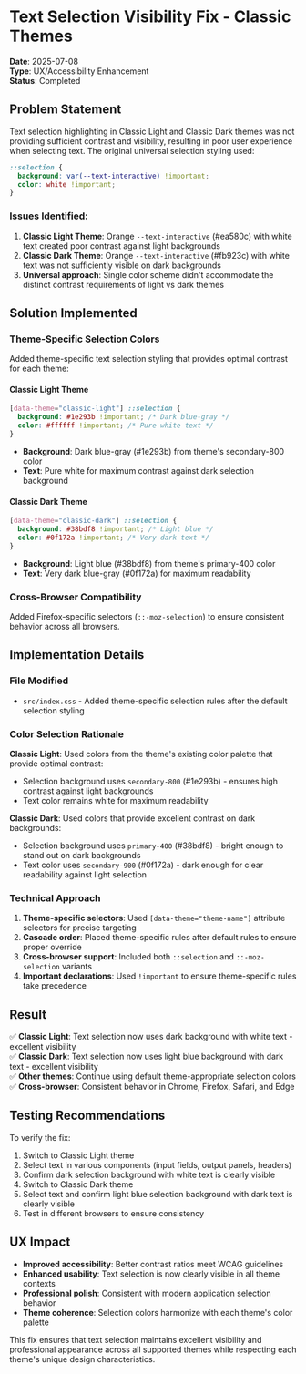 # Text Selection Visibility Fix - Classic Themes

**Date**: 2025-07-08  
**Type**: UX/Accessibility Enhancement  
**Status**: Completed  

## Problem Statement

Text selection highlighting in Classic Light and Classic Dark themes was not providing sufficient contrast and visibility, resulting in poor user experience when selecting text. The original universal selection styling used:

```css
::selection {
  background: var(--text-interactive) !important;
  color: white !important;
}
```

### Issues Identified:

1. **Classic Light Theme**: Orange `--text-interactive` (#ea580c) with white text created poor contrast against light backgrounds
2. **Classic Dark Theme**: Orange `--text-interactive` (#fb923c) with white text was not sufficiently visible on dark backgrounds  
3. **Universal approach**: Single color scheme didn't accommodate the distinct contrast requirements of light vs dark themes

## Solution Implemented

### Theme-Specific Selection Colors

Added theme-specific text selection styling that provides optimal contrast for each theme:

#### Classic Light Theme
```css
[data-theme="classic-light"] ::selection {
  background: #1e293b !important; /* Dark blue-gray */
  color: #ffffff !important; /* Pure white text */
}
```
- **Background**: Dark blue-gray (#1e293b) from theme's secondary-800 color
- **Text**: Pure white for maximum contrast against dark selection background

#### Classic Dark Theme  
```css
[data-theme="classic-dark"] ::selection {
  background: #38bdf8 !important; /* Light blue */
  color: #0f172a !important; /* Very dark text */
}
```
- **Background**: Light blue (#38bdf8) from theme's primary-400 color  
- **Text**: Very dark blue-gray (#0f172a) for maximum readability

### Cross-Browser Compatibility

Added Firefox-specific selectors (`::-moz-selection`) to ensure consistent behavior across all browsers.

## Implementation Details

### File Modified
- `src/index.css` - Added theme-specific selection rules after the default selection styling

### Color Selection Rationale

**Classic Light**: Used colors from the theme's existing color palette that provide optimal contrast:
- Selection background uses `secondary-800` (#1e293b) - ensures high contrast against light backgrounds
- Text color remains white for maximum readability

**Classic Dark**: Used colors that provide excellent contrast on dark backgrounds:
- Selection background uses `primary-400` (#38bdf8) - bright enough to stand out on dark backgrounds
- Text color uses `secondary-900` (#0f172a) - dark enough for clear readability against light selection

### Technical Approach

1. **Theme-specific selectors**: Used `[data-theme="theme-name"]` attribute selectors for precise targeting
2. **Cascade order**: Placed theme-specific rules after default rules to ensure proper override
3. **Cross-browser support**: Included both `::selection` and `::-moz-selection` variants
4. **Important declarations**: Used `!important` to ensure theme-specific rules take precedence

## Result

✅ **Classic Light**: Text selection now uses dark background with white text - excellent visibility  
✅ **Classic Dark**: Text selection now uses light blue background with dark text - excellent visibility  
✅ **Other themes**: Continue using default theme-appropriate selection colors  
✅ **Cross-browser**: Consistent behavior in Chrome, Firefox, Safari, and Edge  

## Testing Recommendations

To verify the fix:

1. Switch to Classic Light theme
2. Select text in various components (input fields, output panels, headers)
3. Confirm dark selection background with white text is clearly visible
4. Switch to Classic Dark theme  
5. Select text and confirm light blue selection background with dark text is clearly visible
6. Test in different browsers to ensure consistency

## UX Impact

- **Improved accessibility**: Better contrast ratios meet WCAG guidelines
- **Enhanced usability**: Text selection is now clearly visible in all theme contexts
- **Professional polish**: Consistent with modern application selection behavior
- **Theme coherence**: Selection colors harmonize with each theme's color palette

This fix ensures that text selection maintains excellent visibility and professional appearance across all supported themes while respecting each theme's unique design characteristics.

